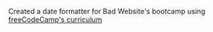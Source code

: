 Created a date formatter for Bad Website's bootcamp using [freeCodeCamp's curriculum](https://www.freecodecamp.org/learn/javascript-algorithms-and-data-structures-v8/learn-the-date-object-by-building-a-date-formatter/step-1)
